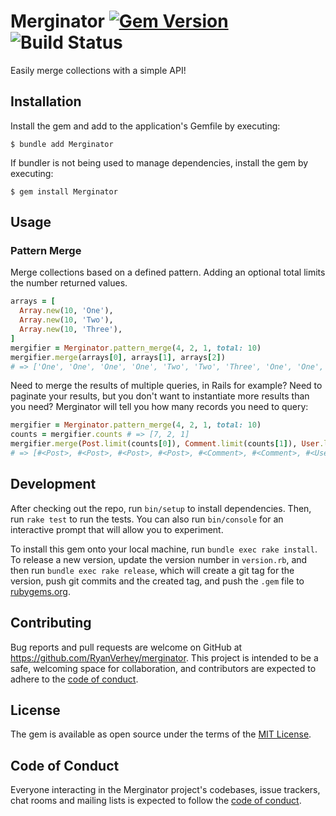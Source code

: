 # Merginator [![Gem Version](https://badge.fury.io/rb/merginator.svg)](https://badge.fury.io/rb/merginator) ![Build Status](https://github.com/RyanVerhey/merginator/actions/workflows/main.yml/badge.svg?branch=main)

Easily merge collections with a simple API!

## Installation

Install the gem and add to the application's Gemfile by executing:

    $ bundle add Merginator

If bundler is not being used to manage dependencies, install the gem by executing:

    $ gem install Merginator

## Usage

### Pattern Merge

Merge collections based on a defined pattern. Adding an optional total limits the number returned values.
```ruby
arrays = [
  Array.new(10, 'One'),
  Array.new(10, 'Two'),
  Array.new(10, 'Three'),
]
mergifier = Merginator.pattern_merge(4, 2, 1, total: 10)
mergifier.merge(arrays[0], arrays[1], arrays[2])
# => ['One', 'One', 'One', 'One', 'Two', 'Two', 'Three', 'One', 'One', 'One']
```

Need to merge the results of multiple queries, in Rails for example? Need to paginate your results, but you don't want to instantiate more results than you need? Merginator will tell you how many records you need to query:
```ruby
mergifier = Merginator.pattern_merge(4, 2, 1, total: 10)
counts = mergifier.counts # => [7, 2, 1]
mergifier.merge(Post.limit(counts[0]), Comment.limit(counts[1]), User.limit(counts[2]))
# => [#<Post>, #<Post>, #<Post>, #<Post>, #<Comment>, #<Comment>, #<User>, #<Post>, #<Post>, #<Post>]
```

## Development

After checking out the repo, run `bin/setup` to install dependencies. Then, run `rake test` to run the tests. You can also run `bin/console` for an interactive prompt that will allow you to experiment.

To install this gem onto your local machine, run `bundle exec rake install`. To release a new version, update the version number in `version.rb`, and then run `bundle exec rake release`, which will create a git tag for the version, push git commits and the created tag, and push the `.gem` file to [rubygems.org](https://rubygems.org).

## Contributing

Bug reports and pull requests are welcome on GitHub at https://github.com/RyanVerhey/merginator. This project is intended to be a safe, welcoming space for collaboration, and contributors are expected to adhere to the [code of conduct](https://github.com/RyanVerhey/merginator/blob/main/CODE_OF_CONDUCT.md).

## License

The gem is available as open source under the terms of the [MIT License](https://opensource.org/licenses/MIT).

## Code of Conduct

Everyone interacting in the Merginator project's codebases, issue trackers, chat rooms and mailing lists is expected to follow the [code of conduct](https://github.com/RyanVerhey/merginator/blob/main/CODE_OF_CONDUCT.md).
